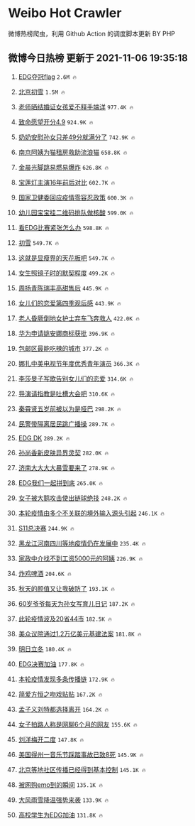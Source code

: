 # Weibo Hot Crawler 



微博热榜爬虫，利用 Github Action 的调度脚本更新 BY PHP 


## 微博今日热榜 更新于 2021-11-06 19:35:18 
1. [EDG夺冠flag](https://s.weibo.com/weibo?q=%23EDG%E5%A4%BA%E5%86%A0flag%23&Refer=top) `2.6M 🔥` 

1. [北京初雪](https://s.weibo.com/weibo?q=%23%E5%8C%97%E4%BA%AC%E5%88%9D%E9%9B%AA%23&Refer=top) `1.5M 🔥` 

1. [老师晒结婚证女孩爱不释手端详](https://s.weibo.com/weibo?q=%23%E8%80%81%E5%B8%88%E6%99%92%E7%BB%93%E5%A9%9A%E8%AF%81%E5%A5%B3%E5%AD%A9%E7%88%B1%E4%B8%8D%E9%87%8A%E6%89%8B%E7%AB%AF%E8%AF%A6%23&Refer=top) `977.4K 🔥` 

1. [致命愿望开分4.9](https://s.weibo.com/weibo?q=%23%E8%87%B4%E5%91%BD%E6%84%BF%E6%9C%9B%E5%BC%80%E5%88%864.9%23&Refer=top) `924.9K 🔥` 

1. [奶奶安慰孙女只差49分就满分了](https://s.weibo.com/weibo?q=%23%E5%A5%B6%E5%A5%B6%E5%AE%89%E6%85%B0%E5%AD%99%E5%A5%B3%E5%8F%AA%E5%B7%AE49%E5%88%86%E5%B0%B1%E6%BB%A1%E5%88%86%E4%BA%86%23&Refer=top) `742.9K 🔥` 

1. [南京阿姨为猫租房救助流浪猫](https://s.weibo.com/weibo?q=%23%E5%8D%97%E4%BA%AC%E9%98%BF%E5%A7%A8%E4%B8%BA%E7%8C%AB%E7%A7%9F%E6%88%BF%E6%95%91%E5%8A%A9%E6%B5%81%E6%B5%AA%E7%8C%AB%23&Refer=top) `658.8K 🔥` 

1. [金晨光脚跳易燃易爆炸](https://s.weibo.com/weibo?q=%23%E9%87%91%E6%99%A8%E5%85%89%E8%84%9A%E8%B7%B3%E6%98%93%E7%87%83%E6%98%93%E7%88%86%E7%82%B8%23&Refer=top) `626.8K 🔥` 

1. [宝莲灯主演16年前后对比](https://s.weibo.com/weibo?q=%23%E5%AE%9D%E8%8E%B2%E7%81%AF%E4%B8%BB%E6%BC%9416%E5%B9%B4%E5%89%8D%E5%90%8E%E5%AF%B9%E6%AF%94%23&Refer=top) `602.7K 🔥` 

1. [国家卫健委回应疫情零容忍政策](https://s.weibo.com/weibo?q=%23%E5%9B%BD%E5%AE%B6%E5%8D%AB%E5%81%A5%E5%A7%94%E5%9B%9E%E5%BA%94%E7%96%AB%E6%83%85%E9%9B%B6%E5%AE%B9%E5%BF%8D%E6%94%BF%E7%AD%96%23&Refer=top) `600.3K 🔥` 

1. [幼儿园宝宝挂二维码排队做核酸](https://s.weibo.com/weibo?q=%23%E5%B9%BC%E5%84%BF%E5%9B%AD%E5%AE%9D%E5%AE%9D%E6%8C%82%E4%BA%8C%E7%BB%B4%E7%A0%81%E6%8E%92%E9%98%9F%E5%81%9A%E6%A0%B8%E9%85%B8%23&Refer=top) `599.0K 🔥` 

1. [看EDG比赛紧张怎么办](https://s.weibo.com/weibo?q=%23%E7%9C%8BEDG%E6%AF%94%E8%B5%9B%E7%B4%A7%E5%BC%A0%E6%80%8E%E4%B9%88%E5%8A%9E%23&Refer=top) `598.8K 🔥` 

1. [初雪](https://s.weibo.com/weibo?q=%E5%88%9D%E9%9B%AA&Refer=top) `549.7K 🔥` 

1. [这就是显瘦界的天花板吧](https://s.weibo.com/weibo?q=%23%E8%BF%99%E5%B0%B1%E6%98%AF%E6%98%BE%E7%98%A6%E7%95%8C%E7%9A%84%E5%A4%A9%E8%8A%B1%E6%9D%BF%E5%90%A7%23&Refer=top) `549.7K 🔥` 

1. [女生照镜子时的默契程度](https://s.weibo.com/weibo?q=%23%E5%A5%B3%E7%94%9F%E7%85%A7%E9%95%9C%E5%AD%90%E6%97%B6%E7%9A%84%E9%BB%98%E5%A5%91%E7%A8%8B%E5%BA%A6%23&Refer=top) `499.2K 🔥` 

1. [周扬青陈瑞丰高甜售后](https://s.weibo.com/weibo?q=%23%E5%91%A8%E6%89%AC%E9%9D%92%E9%99%88%E7%91%9E%E4%B8%B0%E9%AB%98%E7%94%9C%E5%94%AE%E5%90%8E%23&Refer=top) `445.9K 🔥` 

1. [女儿们的恋爱第四季观后感](https://s.weibo.com/weibo?q=%23%E5%A5%B3%E5%84%BF%E4%BB%AC%E7%9A%84%E6%81%8B%E7%88%B1%E7%AC%AC%E5%9B%9B%E5%AD%A3%E8%A7%82%E5%90%8E%E6%84%9F%23&Refer=top) `443.9K 🔥` 

1. [老人昏厥倒地女护士弃车飞奔救人](https://s.weibo.com/weibo?q=%23%E8%80%81%E4%BA%BA%E6%98%8F%E5%8E%A5%E5%80%92%E5%9C%B0%E5%A5%B3%E6%8A%A4%E5%A3%AB%E5%BC%83%E8%BD%A6%E9%A3%9E%E5%A5%94%E6%95%91%E4%BA%BA%23&Refer=top) `422.0K 🔥` 

1. [华为申请姚安娜商标获批](https://s.weibo.com/weibo?q=%23%E5%8D%8E%E4%B8%BA%E7%94%B3%E8%AF%B7%E5%A7%9A%E5%AE%89%E5%A8%9C%E5%95%86%E6%A0%87%E8%8E%B7%E6%89%B9%23&Refer=top) `396.9K 🔥` 

1. [包邮区最能吃辣的城市](https://s.weibo.com/weibo?q=%23%E5%8C%85%E9%82%AE%E5%8C%BA%E6%9C%80%E8%83%BD%E5%90%83%E8%BE%A3%E7%9A%84%E5%9F%8E%E5%B8%82%23&Refer=top) `377.2K 🔥` 

1. [娜扎中美电视节年度优秀青年演员](https://s.weibo.com/weibo?q=%E5%A8%9C%E6%89%8E%E4%B8%AD%E7%BE%8E%E7%94%B5%E8%A7%86%E8%8A%82%E5%B9%B4%E5%BA%A6%E4%BC%98%E7%A7%80%E9%9D%92%E5%B9%B4%E6%BC%94%E5%91%98&Refer=top) `366.3K 🔥` 

1. [李莎旻子写歌告别女儿们的恋爱](https://s.weibo.com/weibo?q=%23%E6%9D%8E%E8%8E%8E%E6%97%BB%E5%AD%90%E5%86%99%E6%AD%8C%E5%91%8A%E5%88%AB%E5%A5%B3%E5%84%BF%E4%BB%AC%E7%9A%84%E6%81%8B%E7%88%B1%23&Refer=top) `314.6K 🔥` 

1. [导演请指教是吐槽大会吧](https://s.weibo.com/weibo?q=%23%E5%AF%BC%E6%BC%94%E8%AF%B7%E6%8C%87%E6%95%99%E6%98%AF%E5%90%90%E6%A7%BD%E5%A4%A7%E4%BC%9A%E5%90%A7%23&Refer=top) `310.6K 🔥` 

1. [秦霄贤五岁前被以为是哑巴](https://s.weibo.com/weibo?q=%23%E7%A7%A6%E9%9C%84%E8%B4%A4%E4%BA%94%E5%B2%81%E5%89%8D%E8%A2%AB%E4%BB%A5%E4%B8%BA%E6%98%AF%E5%93%91%E5%B7%B4%23&Refer=top) `298.2K 🔥` 

1. [民警带隔离居民跳广播操](https://s.weibo.com/weibo?q=%23%E6%B0%91%E8%AD%A6%E5%B8%A6%E9%9A%94%E7%A6%BB%E5%B1%85%E6%B0%91%E8%B7%B3%E5%B9%BF%E6%92%AD%E6%93%8D%23&Refer=top) `289.7K 🔥` 

1. [EDG DK](https://s.weibo.com/weibo?q=EDG%20DK&Refer=top) `289.2K 🔥` 

1. [孙尚香新皮肤异界灵契](https://s.weibo.com/weibo?q=%23%E5%AD%99%E5%B0%9A%E9%A6%99%E6%96%B0%E7%9A%AE%E8%82%A4%E5%BC%82%E7%95%8C%E7%81%B5%E5%A5%91%23&Refer=top) `282.0K 🔥` 

1. [济南大大大大暴雪要来了](https://s.weibo.com/weibo?q=%23%E6%B5%8E%E5%8D%97%E5%A4%A7%E5%A4%A7%E5%A4%A7%E5%A4%A7%E6%9A%B4%E9%9B%AA%E8%A6%81%E6%9D%A5%E4%BA%86%23&Refer=top) `278.9K 🔥` 

1. [EDG我们一起拼到底](https://s.weibo.com/weibo?q=%23EDG%E6%88%91%E4%BB%AC%E4%B8%80%E8%B5%B7%E6%8B%BC%E5%88%B0%E5%BA%95%23&Refer=top) `265.0K 🔥` 

1. [女子被大鹅攻击使出链球绝技](https://s.weibo.com/weibo?q=%23%E5%A5%B3%E5%AD%90%E8%A2%AB%E5%A4%A7%E9%B9%85%E6%94%BB%E5%87%BB%E4%BD%BF%E5%87%BA%E9%93%BE%E7%90%83%E7%BB%9D%E6%8A%80%23&Refer=top) `248.2K 🔥` 

1. [本轮疫情由多个不关联的境外输入源头引起](https://s.weibo.com/weibo?q=%23%E6%9C%AC%E8%BD%AE%E7%96%AB%E6%83%85%E7%94%B1%E5%A4%9A%E4%B8%AA%E4%B8%8D%E5%85%B3%E8%81%94%E7%9A%84%E5%A2%83%E5%A4%96%E8%BE%93%E5%85%A5%E6%BA%90%E5%A4%B4%E5%BC%95%E8%B5%B7%23&Refer=top) `246.1K 🔥` 

1. [S11总决赛](https://s.weibo.com/weibo?q=%23S11%E6%80%BB%E5%86%B3%E8%B5%9B%23&Refer=top) `244.9K 🔥` 

1. [黑龙江河南四川等地疫情仍在发展中](https://s.weibo.com/weibo?q=%23%E9%BB%91%E9%BE%99%E6%B1%9F%E6%B2%B3%E5%8D%97%E5%9B%9B%E5%B7%9D%E7%AD%89%E5%9C%B0%E7%96%AB%E6%83%85%E4%BB%8D%E5%9C%A8%E5%8F%91%E5%B1%95%E4%B8%AD%23&Refer=top) `235.4K 🔥` 

1. [家政中介找不到工资5000元的阿姨](https://s.weibo.com/weibo?q=%23%E5%AE%B6%E6%94%BF%E4%B8%AD%E4%BB%8B%E6%89%BE%E4%B8%8D%E5%88%B0%E5%B7%A5%E8%B5%845000%E5%85%83%E7%9A%84%E9%98%BF%E5%A7%A8%23&Refer=top) `226.9K 🔥` 

1. [炸鸡啤酒](https://s.weibo.com/weibo?q=%23%E7%82%B8%E9%B8%A1%E5%95%A4%E9%85%92%23&Refer=top) `204.6K 🔥` 

1. [秋天的颜值又让我破防了](https://s.weibo.com/weibo?q=%23%E7%A7%8B%E5%A4%A9%E7%9A%84%E9%A2%9C%E5%80%BC%E5%8F%88%E8%AE%A9%E6%88%91%E7%A0%B4%E9%98%B2%E4%BA%86%23&Refer=top) `193.1K 🔥` 

1. [60岁爷爷每天为孙女写育儿日记](https://s.weibo.com/weibo?q=%2360%E5%B2%81%E7%88%B7%E7%88%B7%E6%AF%8F%E5%A4%A9%E4%B8%BA%E5%AD%99%E5%A5%B3%E5%86%99%E8%82%B2%E5%84%BF%E6%97%A5%E8%AE%B0%23&Refer=top) `187.2K 🔥` 

1. [此轮疫情波及20省44市](https://s.weibo.com/weibo?q=%23%E6%AD%A4%E8%BD%AE%E7%96%AB%E6%83%85%E6%B3%A2%E5%8F%8A20%E7%9C%8144%E5%B8%82%23&Refer=top) `182.5K 🔥` 

1. [美众议院通过1.2万亿美元基建法案](https://s.weibo.com/weibo?q=%23%E7%BE%8E%E4%BC%97%E8%AE%AE%E9%99%A2%E9%80%9A%E8%BF%871.2%E4%B8%87%E4%BA%BF%E7%BE%8E%E5%85%83%E5%9F%BA%E5%BB%BA%E6%B3%95%E6%A1%88%23&Refer=top) `181.8K 🔥` 

1. [明日立冬](https://s.weibo.com/weibo?q=%23%E6%98%8E%E6%97%A5%E7%AB%8B%E5%86%AC%23&Refer=top) `180.4K 🔥` 

1. [EDG决赛加油](https://s.weibo.com/weibo?q=%23EDG%E5%86%B3%E8%B5%9B%E5%8A%A0%E6%B2%B9%23&Refer=top) `177.8K 🔥` 

1. [本轮疫情发现多条传播链](https://s.weibo.com/weibo?q=%23%E6%9C%AC%E8%BD%AE%E7%96%AB%E6%83%85%E5%8F%91%E7%8E%B0%E5%A4%9A%E6%9D%A1%E4%BC%A0%E6%92%AD%E9%93%BE%23&Refer=top) `172.9K 🔥` 

1. [简爱方恒之吻戏贴贴](https://s.weibo.com/weibo?q=%23%E7%AE%80%E7%88%B1%E6%96%B9%E6%81%92%E4%B9%8B%E5%90%BB%E6%88%8F%E8%B4%B4%E8%B4%B4%23&Refer=top) `167.2K 🔥` 

1. [孟子义刘特都选择离开](https://s.weibo.com/weibo?q=%23%E5%AD%9F%E5%AD%90%E4%B9%89%E5%88%98%E7%89%B9%E9%83%BD%E9%80%89%E6%8B%A9%E7%A6%BB%E5%BC%80%23&Refer=top) `164.2K 🔥` 

1. [女子拍路人称是网聊6个月的网友](https://s.weibo.com/weibo?q=%23%E5%A5%B3%E5%AD%90%E6%8B%8D%E8%B7%AF%E4%BA%BA%E7%A7%B0%E6%98%AF%E7%BD%91%E8%81%8A6%E4%B8%AA%E6%9C%88%E7%9A%84%E7%BD%91%E5%8F%8B%23&Refer=top) `155.6K 🔥` 

1. [刘洋梅开二度](https://s.weibo.com/weibo?q=%23%E5%88%98%E6%B4%8B%E6%A2%85%E5%BC%80%E4%BA%8C%E5%BA%A6%23&Refer=top) `147.8K 🔥` 

1. [美国得州一音乐节踩踏事故已致8死](https://s.weibo.com/weibo?q=%23%E7%BE%8E%E5%9B%BD%E5%BE%97%E5%B7%9E%E4%B8%80%E9%9F%B3%E4%B9%90%E8%8A%82%E8%B8%A9%E8%B8%8F%E4%BA%8B%E6%95%85%E5%B7%B2%E8%87%B48%E6%AD%BB%23&Refer=top) `145.9K 🔥` 

1. [北京等地社区传播已经得到基本控制](https://s.weibo.com/weibo?q=%23%E5%8C%97%E4%BA%AC%E7%AD%89%E5%9C%B0%E7%A4%BE%E5%8C%BA%E4%BC%A0%E6%92%AD%E5%B7%B2%E7%BB%8F%E5%BE%97%E5%88%B0%E5%9F%BA%E6%9C%AC%E6%8E%A7%E5%88%B6%23&Refer=top) `145.1K 🔥` 

1. [被网购emo到的瞬间](https://s.weibo.com/weibo?q=%23%E8%A2%AB%E7%BD%91%E8%B4%ADemo%E5%88%B0%E7%9A%84%E7%9E%AC%E9%97%B4%23&Refer=top) `135.1K 🔥` 

1. [大风雨雪降温强势来袭](https://s.weibo.com/weibo?q=%23%E5%A4%A7%E9%A3%8E%E9%9B%A8%E9%9B%AA%E9%99%8D%E6%B8%A9%E5%BC%BA%E5%8A%BF%E6%9D%A5%E8%A2%AD%23&Refer=top) `133.9K 🔥` 

1. [高校学生为EDG加油](https://s.weibo.com/weibo?q=%23%E9%AB%98%E6%A0%A1%E5%AD%A6%E7%94%9F%E4%B8%BAEDG%E5%8A%A0%E6%B2%B9%23&Refer=top) `131.8K 🔥` 


